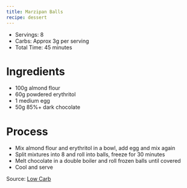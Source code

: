 ```yaml
---
title: Marzipan Balls
recipe: dessert
---
```


* Servings: 8
* Carbs: Approx 3g per serving
* Total Time: 45 minutes

# Ingredients
* 100g almond flour
* 60g powdered erythritol
* 1 medium egg
* 50g 85%+ dark chocolate

# Process
* Mix almond flour and erythritol in a bowl, add egg and mix again
* Split mixtures into 8 and roll into balls, freeze for 30 minutes
* Melt chocolate in a double boiler and roll frozen balls until covered
* Cool and serve

Source: [Low Carb](https://www.youtube.com/watch?v=1UHjj3sPD4k)